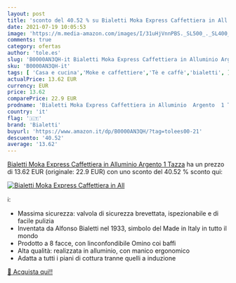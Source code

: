 ```yaml
---
layout: post
title: 'sconto del 40.52 % su Bialetti Moka Express Caffettiera in All  '
date: 2021-07-19 10:05:53
image: 'https://m.media-amazon.com/images/I/31uHjVnnPBS._SL500_._SL400_.jpg'
comments: true
category: ofertas
author: 'tole.es'
slug: 'B0000AN3QH-it Bialetti Moka Express Caffettiera in Alluminio Argento 1...'
sku: 'B0000AN3QH-it'
tags: [ 'Casa e cucina','Moke e caffettiere','Tè e caffè','bialetti', ]
actualPrice: 13.62 EUR
currency: EUR
price: 13.62
comparePrice: 22.9 EUR
prodname: 'Bialetti Moka Express Caffettiera in Alluminio  Argento  1 Tazza'
country: 'it'
flag: '🇮🇹'
brand: 'Bialetti'
buyurl: 'https://www.amazon.it/dp/B0000AN3QH/?tag=tolees00-21'
descuento: '40.52'
average: '13.62'
---
```


[Bialetti Moka Express Caffettiera in Alluminio  Argento  1 Tazza](https://www.amazon.it/dp/B0000AN3QH/?tag=tolees00-21) ha un prezzo di 13.62 EUR (originale: 22.9 EUR) con uno sconto del 40.52 % sconto qui:

[![Bialetti Moka Express Caffettiera in All](https://m.media-amazon.com/images/I/31uHjVnnPBS._SL500_._SL400_.jpg)](https://www.amazon.it/dp/B0000AN3QH/?tag=tolees00-21)

ℹ️:

- Massima sicurezza: valvola di sicurezza brevettata, ispezionabile e di facile pulizia
- Inventata da Alfonso Bialetti nel 1933, simbolo del Made in Italy in tutto il mondo
- Prodotto a 8 facce, con linconfondibile Omino coi baffi
- Alta qualità: realizzata in alluminio, con manico ergonomico
- Adatta a tutti i piani di cottura tranne quelli a induzione

[🛒 Acquista qui!!](https://www.amazon.it/dp/B0000AN3QH/?tag=tolees00-21)
